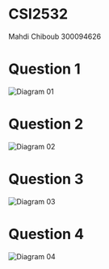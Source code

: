 # CSI2532
Mahdi Chiboub 300094626

# Question 1
![Diagram 01](https://github.com/mchib031/csi2532/blob/laboratoire4/Diagrams/diagramrelationelq1.png)

# Question 2
![Diagram 02](https://github.com/mchib031/csi2532/blob/laboratoire4/Diagrams/diagramrelationelq3.png)

# Question 3
![Diagram 03](https://github.com/mchib031/csi2532/blob/laboratoire4/Diagrams/diagramrelationelq5.png)

# Question 4
![Diagram 04](https://github.com/mchib031/csi2532/blob/laboratoire4/Diagrams/q4.png)